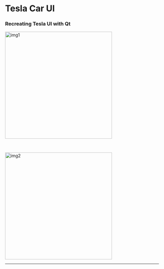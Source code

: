 # Tesla Car UI

### Recreating Tesla UI with Qt

<p aling="center"><img src="https://i.ibb.co/bzVHL5g/Screenshot-from-2024-04-01-00-44-14.png" width="350" heigt="300" alt="img1" border="0"></p>

<br>

<p aling="center"><img src="https://i.ibb.co/w7QhhPY/Screenshot-from-2024-04-01-00-42-16.png" width="350" heigt="300" alt="img2" border="0"></p>

---
